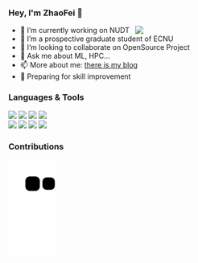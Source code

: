 ### Hey, I'm ZhaoFei 👋

<img align="right" width="50%" src="https://github-readme-stats.vercel.app/api?username=fei-zzz&show_icons=true&theme=vue">


- 🔭 I’m currently working on NUDT
- 🌱 I’m a prospective graduate student of ECNU
- 👯 I’m looking to collaborate on OpenSource Project
- 💬 Ask me about ML, HPC...
- 📫 More about me: [there is my blog](https://feizzz.netlify.app)
- 🌱 Preparing for skill improvement


### Languages & Tools

<p>  
  <!-- Your languages and tools. Be careful with the alignment. 
  You can use this sites to get logos: https://www.vectorlogo.zone or https://simpleicons.org
  example: <code><img width="10%" src="url"></code>
  -->
  <code><img width="10%" src="https://www.vectorlogo.zone/logos/python/python-horizontal.svg"></code>
  <code><img width="10%" src="https://www.vectorlogo.zone/logos/golang/golang-horizontal.svg"></code>
  <code><img width="10%" src="https://www.vectorlogo.zone/logos/gnu_bash/gnu_bash-ar21.svg"></code>
  <code><img width="10%" src="https://www.vectorlogo.zone/logos/linux/linux-ar21.svg"></code>
  <br />
  <code><img width="10%" src="https://www.vectorlogo.zone/logos/docker/docker-ar21.svg"></code>
  <code><img width="10%" src="https://www.vectorlogo.zone/logos/kubernetes/kubernetes-ar21.svg"></code>
  <code><img width="10%" src="https://www.vectorlogo.zone/logos/git-scm/git-scm-ar21.svg"></code>
  <code><img width="10%" src="https://www.vectorlogo.zone/logos/github/github-ar21.svg"></code>
</p>


<!-- <a href="https://ryhax.github.io">
  <img align="left" src="https://github-readme-stats.anuraghazra1.vercel.app/api/pin/?username=Ryhax&repo=ryhax.github.io&show_icons=true&title_color=fff&icon_color=79ff97&text_color=9f9f9f&bg_color=151515"/>
</a> -->


### Contributions

![](https://github.com/fei-zzz/fei-zzz/blob/output/github-contribution-grid-snake.svg)

